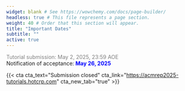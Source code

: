 ```yaml
---
widget: blank # See https://wowchemy.com/docs/page-builder/
headless: true # This file represents a page section.
weight: 40 # Order that this section will appear.
title: "Important Dates"
subtitle: ""
active: true
---
```

<span style=color:grey>Tutorial submission: May 2, 2025, 23:59 AOE</span>  
Notification of acceptance: <span style=color:blue;font-weight:bold>May 26, 2025</span>  

{{< cta cta_text="Submission closed" cta_link="https://acmrep2025-tutorials.hotcrp.com" cta_new_tab="true" >}}

